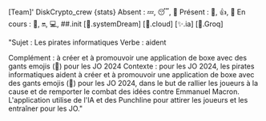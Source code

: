 [Team]'
DiskCrypto_crew
{stats}
Absent : 💤, 😴, 🏃️
Présent : 👋, 👍, 🤝
En cours : 🔄, 🔛, 💻,
##.init
[🌌.systemDream]
[💬.cloud]
[✨.ia]
[🌴.Groq]

"Sujet : Les pirates informatiques
Verbe : aident

Complément : à créer et à promouvoir une application de boxe avec des gants emojis (🥊) pour les JO 2024
Contexte : pour les JO 2024, les pirates informatiques aident à créer et à promouvoir une application de boxe avec des gants emojis (🥊) pour les JO 2024, dans le but de rallier les joueurs à la cause et de remporter le combat des idées contre Emmanuel Macron. L'application utilise de l'IA et des Punchline pour attirer les joueurs et les entraîner pour les JO."